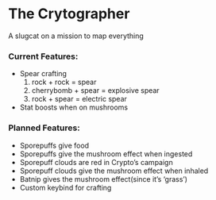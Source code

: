 # The Crytographer
A slugcat on a mission to map everything

### Current Features:
- Spear crafting 
  1. rock + rock = spear
  2. cherrybomb + spear = explosive spear
  3. rock + spear = electric spear
- Stat boosts when on mushrooms

### Planned Features:
- Sporepuffs give food
- Sporepuffs give the mushroom effect when ingested
- Sporepuff clouds are red in Crypto’s campaign
- Sporepuff clouds give the mushroom effect when inhaled
- Batnip gives the mushroom effect(since it’s ‘grass’)
- Custom keybind for crafting

<!--
This is partly inspired by Da Vinki

'inspired' in that I saw Da Vinki was completely against drugs and said 'hold my non-alcoholic drink'
So Crypto is a druggie

Have fun!
-->